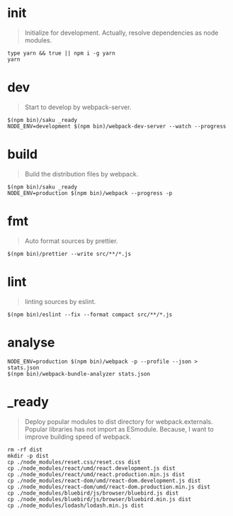 # init
> Initialize for development.
> Actually, resolve dependencies as node modules.

    type yarn && true || npm i -g yarn
    yarn

# dev
> Start to develop by webpack-server.

    $(npm bin)/saku _ready
    NODE_ENV=development $(npm bin)/webpack-dev-server --watch --progress

# build
> Build the distribution files by webpack.

    $(npm bin)/saku _ready
    NODE_ENV=production $(npm bin)/webpack --progress -p

# fmt
> Auto format sources by prettier.

    $(npm bin)/prettier --write src/**/*.js

# lint
> linting sources by eslint.

    $(npm bin)/eslint --fix --format compact src/**/*.js

# analyse

    NODE_ENV=production $(npm bin)/webpack -p --profile --json > stats.json
    $(npm bin)/webpack-bundle-analyzer stats.json

# _ready
> Deploy popular modules to dist directory for webpack.externals.
> Popular libraries has not import as ESmodule.
> Because, I want to improve building speed of webpack.

    rm -rf dist
    mkdir -p dist
    cp ./node_modules/reset.css/reset.css dist
    cp ./node_modules/react/umd/react.development.js dist
    cp ./node_modules/react/umd/react.production.min.js dist
    cp ./node_modules/react-dom/umd/react-dom.development.js dist
    cp ./node_modules/react-dom/umd/react-dom.production.min.js dist
    cp ./node_modules/bluebird/js/browser/bluebird.js dist
    cp ./node_modules/bluebird/js/browser/bluebird.min.js dist
    cp ./node_modules/lodash/lodash.min.js dist

